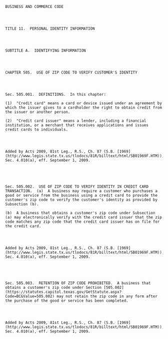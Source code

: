 ﻿
    
    
    	
    					
    
    
    BUSINESS AND COMMERCE CODE
    
      
    
    
    TITLE 11.  PERSONAL IDENTITY INFORMATION
    
      
    
    
    SUBTITLE A.  IDENTIFYING INFORMATION
    
      
    
    
    CHAPTER 505.  USE OF ZIP CODE TO VERIFY CUSTOMER'S IDENTITY
    
      
    
    
    Sec. 505.001.  DEFINITIONS.  In this chapter:
    
    (1)  "Credit card" means a card or device issued under an agreement by which the issuer gives to a cardholder the right to obtain credit from the issuer or another person.
    
    (2)  "Credit card issuer" means a lender, including a financial institution, or a merchant that receives applications and issues credit cards to individuals.
    
    
    
    
    Added by Acts 2009, 81st Leg., R.S., Ch. 87 (S.B. [1969](http://www.legis.state.tx.us/tlodocs/81R/billtext/html/SB01969F.HTM)), Sec. 4.010(a), eff. September 1, 2009.
    
    
    
    
    
    Sec. 505.002.  USE OF ZIP CODE TO VERIFY IDENTITY IN CREDIT CARD TRANSACTION.  (a)  A business may require a customer who purchases a good or service from the business using a credit card to provide the customer's zip code to verify the customer's identity as provided by Subsection (b).
    
    (b)  A business that obtains a customer's zip code under Subsection (a) may electronically verify with the credit card issuer that the zip code matches any zip code that the credit card issuer has on file for the credit card.
    
    
    
    
    Added by Acts 2009, 81st Leg., R.S., Ch. 87 (S.B. [1969](http://www.legis.state.tx.us/tlodocs/81R/billtext/html/SB01969F.HTM)), Sec. 4.010(a), eff. September 1, 2009.
    
    
    
    
    
    Sec. 505.003.  RETENTION OF ZIP CODE PROHIBITED.  A business that obtains a customer's zip code under Section [505.002](https://statutes.capitol.texas.gov/GetStatute.aspx?Code=BC&Value=505.002) may not retain the zip code in any form after the purchase of the good or service has been completed.
    
    
    
    
    Added by Acts 2009, 81st Leg., R.S., Ch. 87 (S.B. [1969](http://www.legis.state.tx.us/tlodocs/81R/billtext/html/SB01969F.HTM)), Sec. 4.010(a), eff. September 1, 2009.
    
    
    
    
    				
